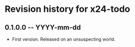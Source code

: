 # Revision history for x24-todo

## 0.1.0.0 -- YYYY-mm-dd

* First version. Released on an unsuspecting world.
